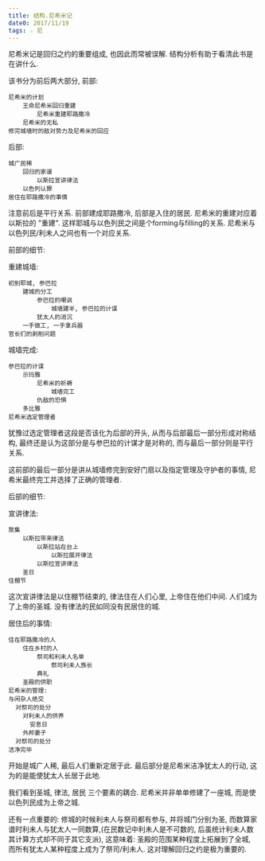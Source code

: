```yaml
---
title: 结构.尼希米记
date0: 2017/11/19
tags: ☆ 尼
---
```


尼希米记是回归之约的重要组成, 也因此而常被误解. 结构分析有助于看清此书是在讲什么.

该书分为前后两大部分, 前部:

    尼希米的计划
        王命尼希米回归重建
            尼希米重建耶路撒冷
        尼希米的无私
    修完城墙时的敌对势力及尼希米的回应

后部:

    城广民稀
        回归的家谱
            以斯拉宣讲律法
        以色列认罪
    居住在耶路撒冷的事情

注意前后是平行关系. 前部建成耶路撒冷, 后部是入住的居民. 尼希米的重建对应着 以斯拉的 "重建". 这样耶城与以色列民之间是个forming与filling的关系. 尼希米与以色列民/利未人之间也有一个对应关系.

前部的细节:

重建城墙:

    初到耶城, 参巴拉
        建城的分工
            参巴拉的嘲讽
                城墙建半, 参巴拉的计谋
            犹太人的消沉
        一手做工, 一手拿兵器
    官长们的剥削问题

城墙完成:

    参巴拉的计谋
        示玛雅
            尼希米的祈祷
                城墙完工
            仇敌的恐惧
        多比雅
    尼希米选定管理者

犹豫过选定管理者这段是否该化为后部的开头, 从而与后部最后一部分形成对称结构, 最终还是认为这部分是与参巴拉的计谋才是对称的, 而与最后一部分则是平行关系.

这前部的最后一部分是讲从城墙修完到安好门扇以及指定管理及守护者的事情, 尼希米最终完工并选择了正确的管理者.

后部的细节:

宣讲律法:

    聚集
        以斯拉带来律法
            以斯拉站在台上
                以斯拉展开律法
            以斯拉宣讲律法
        圣日
    住棚节

这次宣讲律法是以住棚节结束的, 律法住在人们心里, 上帝住在他们中间. 人们成为了上帝的圣城. 没有律法的民如同没有民居住的城.

居住后的事情:

    住在耶路撒冷的人
        住在乡村的人
            祭司和利未人名单
                祭司利未人族长
            典礼
        圣殿的供职
    尼希米的管理:
    与闲杂人绝交
      对祭司的处分
        对利未人的供养
          安息日
        外邦妻子
      对祭司的处分
    洁净完毕

开始是城广人稀, 最后人们重新定居于此. 最后部分是尼希米洁净犹太人的行动, 这为的是能使犹太人长居于此地.

我们看到圣城, 律法, 居民 三个要素的耦合. 尼希米并非单单修建了一座城, 而是使以色列民成为上帝之城.

还有一点重要的: 修城的时候利未人与祭司都有参与, 并将城门分别为圣, 而数算家谱时利未人与犹太人一同数算,(在民数记中利未人是不可数的, 后虽统计利未人数其计算方式却不同于其它支派), 这意味着: 圣殿的范围某种程度上拓展到了全城, 而所有犹太人某种程度上成为了祭司/利未人. 这对理解回归之约是极为重要的.
